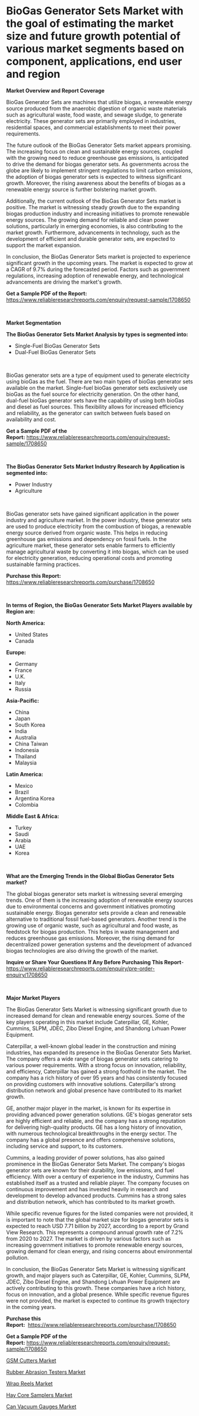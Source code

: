 <p><h1>BioGas Generator Sets Market with the goal of estimating the market size and future growth potential of various market segments based on component, applications, end user and region</h1></p><p><strong>Market Overview and Report Coverage</strong></p>
<p><p>BioGas Generator Sets are machines that utilize biogas, a renewable energy source produced from the anaerobic digestion of organic waste materials such as agricultural waste, food waste, and sewage sludge, to generate electricity. These generator sets are primarily employed in industries, residential spaces, and commercial establishments to meet their power requirements. </p><p>The future outlook of the BioGas Generator Sets market appears promising. The increasing focus on clean and sustainable energy sources, coupled with the growing need to reduce greenhouse gas emissions, is anticipated to drive the demand for biogas generator sets. As governments across the globe are likely to implement stringent regulations to limit carbon emissions, the adoption of biogas generator sets is expected to witness significant growth. Moreover, the rising awareness about the benefits of biogas as a renewable energy source is further bolstering market growth.</p><p>Additionally, the current outlook of the BioGas Generator Sets market is positive. The market is witnessing steady growth due to the expanding biogas production industry and increasing initiatives to promote renewable energy sources. The growing demand for reliable and clean power solutions, particularly in emerging economies, is also contributing to the market growth. Furthermore, advancements in technology, such as the development of efficient and durable generator sets, are expected to support the market expansion.</p><p>In conclusion, the BioGas Generator Sets market is projected to experience significant growth in the upcoming years. The market is expected to grow at a CAGR of 9.7% during the forecasted period. Factors such as government regulations, increasing adoption of renewable energy, and technological advancements are driving the market's growth.</p></p>
<p><strong>Get a Sample PDF of the Report:</strong> <a href="https://www.reliableresearchreports.com/enquiry/request-sample/1708650">https://www.reliableresearchreports.com/enquiry/request-sample/1708650</a></p>
<p>&nbsp;</p>
<p><strong>Market Segmentation</strong></p>
<p><strong>The BioGas Generator Sets Market Analysis by types is segmented into:</strong></p>
<p><ul><li>Single-Fuel BioGas Generator Sets</li><li>Dual-Fuel BioGas Generator Sets</li></ul></p>
<p>&nbsp;</p>
<p><p>BioGas generator sets are a type of equipment used to generate electricity using bioGas as the fuel. There are two main types of bioGas generator sets available on the market. Single-fuel bioGas generator sets exclusively use bioGas as the fuel source for electricity generation. On the other hand, dual-fuel bioGas generator sets have the capability of using both bioGas and diesel as fuel sources. This flexibility allows for increased efficiency and reliability, as the generator can switch between fuels based on availability and cost.</p></p>
<p><strong>Get a Sample PDF of the Report:</strong>&nbsp;<a href="https://www.reliableresearchreports.com/enquiry/request-sample/1708650">https://www.reliableresearchreports.com/enquiry/request-sample/1708650</a></p>
<p>&nbsp;</p>
<p><strong>The BioGas Generator Sets Market Industry Research by Application is segmented into:</strong></p>
<p><ul><li>Power Industry</li><li>Agriculture</li></ul></p>
<p>&nbsp;</p>
<p><p>BioGas generator sets have gained significant application in the power industry and agriculture market. In the power industry, these generator sets are used to produce electricity from the combustion of biogas, a renewable energy source derived from organic waste. This helps in reducing greenhouse gas emissions and dependency on fossil fuels. In the agriculture market, these generator sets enable farmers to efficiently manage agricultural waste by converting it into biogas, which can be used for electricity generation, reducing operational costs and promoting sustainable farming practices.</p></p>
<p><strong>Purchase this Report:</strong>&nbsp; <a href="https://www.reliableresearchreports.com/purchase/1708650">https://www.reliableresearchreports.com/purchase/1708650</a></p>
<p>&nbsp;</p>
<p><strong>In terms of Region, the BioGas Generator Sets Market Players available by Region are:</strong></p>
<p>
    <p> <strong> North America: </strong>
        <ul>
            <li>United States</li>
            <li>Canada</li>
        </ul>
        </p> 
    <p> <strong> Europe: </strong>
        <ul>
            <li>Germany</li>
            <li>France</li>
            <li>U.K.</li>
            <li>Italy</li>
            <li>Russia</li>
        </ul>
        </p> 
    <p> <strong> Asia-Pacific: </strong>
        <ul>
            <li>China</li>
            <li>Japan</li>
            <li>South Korea</li>
            <li>India</li>
            <li>Australia</li>
            <li>China Taiwan</li>
            <li>Indonesia</li>
            <li>Thailand</li>
            <li>Malaysia</li>
        </ul>
        </p> 
    <p> <strong> Latin America: </strong>
        <ul>
            <li>Mexico</li>
            <li>Brazil</li>
            <li>Argentina Korea</li>
            <li>Colombia</li>
        </ul>
        </p> 
    <p> <strong> Middle East & Africa: </strong>
        <ul>
            <li>Turkey</li>
            <li>Saudi</li>
            <li>Arabia</li>
            <li>UAE</li>
            <li>Korea</li>
        </ul>
    </p>
    </p>
<p>&nbsp;</p>
<p><strong>What are the Emerging Trends in the Global BioGas Generator Sets market?</strong></p>
<p><p>The global biogas generator sets market is witnessing several emerging trends. One of them is the increasing adoption of renewable energy sources due to environmental concerns and government initiatives promoting sustainable energy. Biogas generator sets provide a clean and renewable alternative to traditional fossil fuel-based generators. Another trend is the growing use of organic waste, such as agricultural and food waste, as feedstock for biogas production. This helps in waste management and reduces greenhouse gas emissions. Moreover, the rising demand for decentralized power generation systems and the development of advanced biogas technologies are also driving the growth of the market.</p></p>
<p><strong>Inquire or Share Your Questions If Any Before Purchasing This Report</strong>- <a href="https://www.reliableresearchreports.com/enquiry/pre-order-enquiry/1708650">https://www.reliableresearchreports.com/enquiry/pre-order-enquiry/1708650</a></p>
<p>&nbsp;</p>
<p><strong>Major Market Players</strong></p>
<p><p>The BioGas Generator Sets Market is witnessing significant growth due to increased demand for clean and renewable energy sources. Some of the key players operating in this market include Caterpillar, GE, Kohler, Cummins, SLPM, JDEC, Zibo Diesel Engine, and Shandong Lvhuan Power Equipment.</p><p>Caterpillar, a well-known global leader in the construction and mining industries, has expanded its presence in the BioGas Generator Sets Market. The company offers a wide range of biogas generator sets catering to various power requirements. With a strong focus on innovation, reliability, and efficiency, Caterpillar has gained a strong foothold in the market. The company has a rich history of over 95 years and has consistently focused on providing customers with innovative solutions. Caterpillar's strong distribution network and global presence have contributed to its market growth.</p><p>GE, another major player in the market, is known for its expertise in providing advanced power generation solutions. GE's biogas generator sets are highly efficient and reliable, and the company has a strong reputation for delivering high-quality products. GE has a long history of innovation, with numerous technological breakthroughs in the energy sector. The company has a global presence and offers comprehensive solutions, including service and support, to its customers.</p><p>Cummins, a leading provider of power solutions, has also gained prominence in the BioGas Generator Sets Market. The company's biogas generator sets are known for their durability, low emissions, and fuel efficiency. With over a century of experience in the industry, Cummins has established itself as a trusted and reliable player. The company focuses on continuous improvement and has invested heavily in research and development to develop advanced products. Cummins has a strong sales and distribution network, which has contributed to its market growth.</p><p>While specific revenue figures for the listed companies were not provided, it is important to note that the global market size for biogas generator sets is expected to reach USD 7.71 billion by 2027, according to a report by Grand View Research. This represents a compound annual growth rate of 7.2% from 2020 to 2027. The market is driven by various factors such as increasing government initiatives to promote renewable energy sources, growing demand for clean energy, and rising concerns about environmental pollution.</p><p>In conclusion, the BioGas Generator Sets Market is witnessing significant growth, and major players such as Caterpillar, GE, Kohler, Cummins, SLPM, JDEC, Zibo Diesel Engine, and Shandong Lvhuan Power Equipment are actively contributing to this growth. These companies have a rich history, focus on innovation, and a global presence. While specific revenue figures were not provided, the market is expected to continue its growth trajectory in the coming years.</p></p>
<p><strong>Purchase this Report:</strong>&nbsp;&nbsp;<a href="https://www.reliableresearchreports.com/purchase/1708650">https://www.reliableresearchreports.com/purchase/1708650</a></p>
<p></p>
<p><strong>Get a Sample PDF of the Report:</strong>&nbsp;<a href="https://www.reliableresearchreports.com/enquiry/request-sample/1708650">https://www.reliableresearchreports.com/enquiry/request-sample/1708650</a></p>
<p><p><a href="https://medium.com/@azadyoi012547/gsm-cutters-market-outlook-industry-overview-and-forecast-2023-to-2030-cac0a6c5dcbb">GSM Cutters Market</a></p><p><a href="https://medium.com/@fitanstorm7845/rubber-abrasion-testers-market-analysis-its-cagr-market-segmentation-and-global-industry-overview-dc971b4111ea">Rubber Abrasion Testers Market</a></p><p><a href="https://medium.com/@adiroy75486/wrap-reels-market-exploring-market-share-market-trends-and-future-growth-d96d74fd121b">Wrap Reels Market</a></p><p><a href="https://medium.com/@rfadda741254/hay-core-samplers-market-the-key-to-successful-business-strategy-forecast-till-2030-3eaf42c8142d">Hay Core Samplers Market</a></p><p><a href="https://medium.com/@adibooy632501/decoding-can-vacuum-gauges-market-metrics-market-share-trends-and-growth-patterns-04ba637ed93e">Can Vacuum Gauges Market</a></p></p>